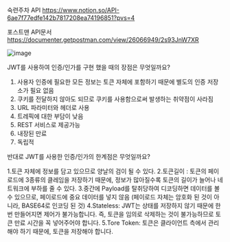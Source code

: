 숙련주차 API
https://www.notion.so/API-6ae7f77edfe142b7817208ea74196851?pvs=4

포스트맨 API문서
https://documenter.getpostman.com/view/26066949/2s93JnW7XR


![image](https://user-images.githubusercontent.com/124053404/223045345-fe5a8a58-dc0b-4b74-824c-0cf340be74fe.png)



JWT를 사용하여 인증/인가를 구현 했을 때의 장점은 무엇일까요?
1. 사용자 인증에 필요한 모든 정보는 토큰 자체에 포함하기 때문에 별도의 인증 저장소가 필요 없음
2. 쿠키를 전달하지 않아도 되므로 쿠키를 사용함으로써 발생하는 취약점이 사라짐
3. URL 파라미터와 헤더로 사용
4. 트레픽에 대한 부담이 낮음
5. REST 서비스로 제공가능
6. 내장된 만료
7. 독립적

반대로 JWT를 사용한 인증/인가의 한계점은 무엇일까요?

1.토큰 자체에 정보를 담고 있으므로 양날의 검이 될 수 있다.
2.토큰길이 : 토큰의 페이로드에 3종류의 클레임을 저장하기 때문에, 정보가 많아질수록 토큰의 길이가 늘어나 네트워크에 부하를 줄 수 있다.
3.중간에 Payload를 탈취당하여 디코딩하면 데이터를 볼 수 있으므로, 페이로드에 중요 데이터를 넣지 않음 (페이로드 자체는 암호화 된 것이 아니라, BASE64로 인코딩 된 것)
4.Stateless: JWT는 상태를 저장하지 않기 때문에 한번 만들어지면 제어가 불가능합니다. 즉, 토큰을 임의로 삭제하는 것이 불가능하므로 토큰 만료 시간을 꼭 넣어주어야 합니다.
5.Tore Token: 토큰은 클라이언트 측에서 관리해야 하기 때문에, 토큰을 저장해야 합니다.
